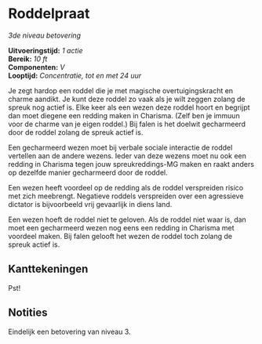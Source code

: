 # Roddelpraat

_3de niveau_
_betovering_

**Uitvoeringstijd:**
_1 actie_  
**Bereik:**
_10 ft_  
**Componenten:**
_V_  
**Looptijd:**
_Concentratie, tot en met 24 uur_

Je zegt hardop een roddel die je met magische overtuigingskracht en charme aandikt.
Je kunt deze roddel zo vaak als je wilt zeggen zolang de spreuk nog actief is.
Elke keer als een wezen deze roddel hoort en begrijpt dan moet diegene een redding maken in Charisma.
(Zelf ben je immuun voor de charme van je eigen roddel.)
Bij falen is het doelwit gecharmeerd door de roddel zolang de spreuk actief is.

Een gecharmeerd wezen moet bij verbale sociale interactie de roddel vertellen aan de andere wezens.
Ieder van deze wezens moet nu ook een redding in Charisma tegen jouw spreukreddings-MG maken en raakt anders op dezelfde manier gecharmeerd door de roddel.

Een wezen heeft voordeel op de redding als de roddel verspreiden risico met zich meebrengt.
Negatieve roddels verspreiden over een agressieve dictator is bijvoorbeeld vrij gevaarlijk in diens land.

Een wezen hoeft de roddel niet te geloven.
Als de roddel niet waar is, dan moet een gecharmeerd wezen nog eens een redding in Charisma met voordeel maken.
Bij falen gelooft het wezen de roddel toch zolang de spreuk actief is.

## Kanttekeningen

Pst!

## Notities

Eindelijk een betovering van niveau 3.
